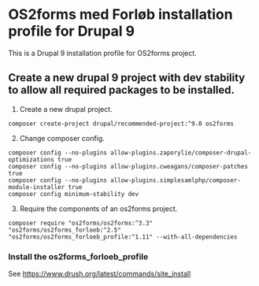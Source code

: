 # OS2forms med Forløb installation profile for Drupal 9

This is a Drupal 9 installation profile for OS2forms project.

## Create a new drupal 9 project with dev stability to allow all required packages to be installed.

1) Create a new drupal project.
```
composer create-project drupal/recommended-project:^9.0 os2forms
```

2) Change composer config.
```
composer config --no-plugins allow-plugins.zaporylie/composer-drupal-optimizations true
composer config --no-plugins allow-plugins.cweagans/composer-patches true
composer config --no-plugins allow-plugins.simplesamlphp/composer-module-installer true
composer config minimum-stability dev
```

3) Require the components of an os2forms project.
```
composer require "os2forms/os2forms:^3.3" "os2forms/os2forms_forloeb:^2.5" "os2forms/os2forms_forloeb_profile:^1.11" --with-all-dependencies
```

### Install the os2forms_forloeb_profile
See https://www.drush.org/latest/commands/site_install
